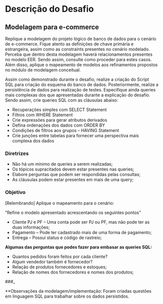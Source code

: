 # Descrição do Desafio

## Modelagem para e-commerce

Replique a modelagem do projeto lógico de banco de dados para o cenário de e-commerce. Fique atento as definições de chave primária e estrangeira, assim como as constraints presentes no cenário modelado. Perceba que dentro desta modelagem haverá relacionamentos presentes no modelo EER. Sendo assim, consulte como proceder para estes casos. Além disso, aplique o mapeamento de modelos aos refinamentos propostos no módulo de modelagem conceitual.

Assim como demonstrado durante o desafio, realize a criação do Script SQL para criação do esquema do banco de dados. Posteriormente, realize a persistência de dados para realização de testes. Especifique ainda queries mais complexas dos que apresentadas durante a explicação do desafio. Sendo assim, crie queries SQL com as cláusulas abaixo:

-   Recuperações simples com SELECT Statement
-   Filtros com WHERE Statement
-   Crie expressões para gerar atributos derivados
-   Defina ordenações dos dados com ORDER BY
-   Condições de filtros aos grupos – HAVING Statement
-   Crie junções entre tabelas para fornecer uma perspectiva mais complexa dos dados

### Diretrizes
-   Não há um mínimo de queries a serem realizadas;
-   Os tópicos supracitados devem estar presentes nas queries;
-   Elabore perguntas que podem ser respondidas pelas consultas;
-   As cláusulas podem estar presentes em mais de uma query;

### Objetivo


  
[Relembrando] Aplique o mapeamento para o cenário:

“Refine o modelo apresentado acrescentando os seguintes pontos”

-   Cliente PJ e PF – Uma conta pode ser PJ ou PF, mas não pode ter as duas informações;
-   Pagamento – Pode ter cadastrado mais de uma forma de pagamento;
-   Entrega – Possui status e código de rastreio;

**Algumas das perguntas que podes fazer para embasar as queries SQL:**

-   Quantos pedidos foram feitos por cada cliente?
-   Algum vendedor também é fornecedor?
-   Relação de produtos fornecedores e estoques;
-   Relação de nomes dos fornecedores e nomes dos produtos;

###_

**Observações da modelagem/implementação:
Foram criadas questões em linguagem SQL para trabalhar sobre os dados persistidos.

